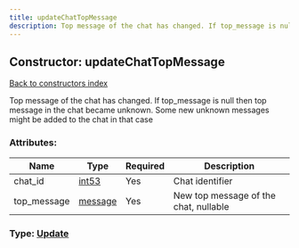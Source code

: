 ```yaml
---
title: updateChatTopMessage
description: Top message of the chat has changed. If top_message is null then top message in the chat became unknown. Some new unknown messages might be added to the chat in that case
---
```

## Constructor: updateChatTopMessage  
[Back to constructors index](index.md)



Top message of the chat has changed. If top_message is null then top message in the chat became unknown. Some new unknown messages might be added to the chat in that case

### Attributes:

| Name     |    Type       | Required | Description |
|----------|---------------|----------|-------------|
|chat\_id|[int53](../types/int53.md) | Yes|Chat identifier|
|top\_message|[message](../types/message.md) | Yes|New top message of the chat, nullable|



### Type: [Update](../types/Update.md)


